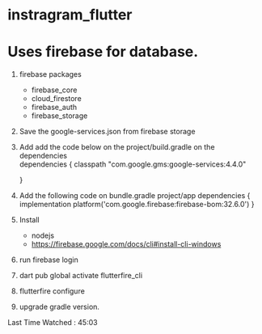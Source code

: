 # instragram_flutter

# Uses firebase for database. 
 1. firebase packages
    - firebase_core
    - cloud_firestore
    - firebase_auth 
    - firebase_storage
 2. Save the google-services.json from firebase storage
 3. Add add the code below on the project/build.gradle on the dependencies  
    dependencies {
        classpath "com.google.gms:google-services:4.4.0"

    }
 4. Add the following code on bundle.gradle project/app
dependencies {
    implementation platform('com.google.firebase:firebase-bom:32.6.0')
}

5. Install 
    - nodejs
    - https://firebase.google.com/docs/cli#install-cli-windows
6. run firebase login
7. dart pub global activate flutterfire_cli
8. flutterfire configure
9. upgrade gradle version.


Last Time Watched : 45:03